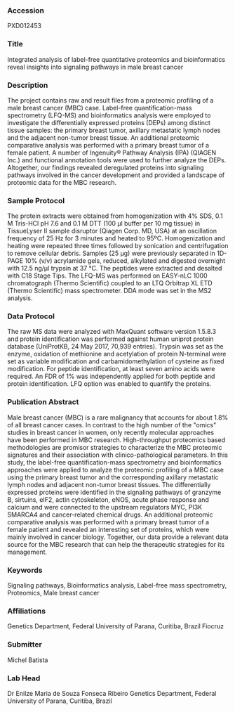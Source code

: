 ### Accession
PXD012453

### Title
Integrated analysis of label-free quantitative proteomics and bioinformatics reveal insights into signaling pathways in male breast cancer

### Description
The project contains raw and result files from a proteomic profiling of a male breast cancer (MBC) case. Label-free quantification-mass spectrometry (LFQ-MS) and bioinformatics analysis were employed to investigate the differentially expressed proteins (DEPs) among distinct tissue samples: the primary breast tumor, axillary metastatic lymph nodes and the adjacent non-tumor breast tissue. An additional proteomic comparative analysis was performed with a primary breast tumor of a female patient. A number of Ingenuity® Pathway Analysis (IPA) (QIAGEN Inc.) and functional annotation tools were used to further analyze the DEPs. Altogether, our findings revealed deregulated proteins into signaling pathways involved in the cancer development and provided a landscape of proteomic data for the MBC research.

### Sample Protocol
The protein extracts were obtained from homogenization with 4% SDS, 0.1 M Tris-HCl pH 7.6 and 0.1 M DTT (100 μl buffer per 10 mg tissue) in TissueLyser II sample disruptor (Qiagen Corp. MD, USA) at an oscillation frequency of 25 Hz for 3 minutes and heated to 95ºC. Homogenization and heating were repeated three times followed by sonication and centrifugation to remove cellular debris. Samples (25 µg) were previously separated in 1D-PAGE 10% (v/v) acrylamide gels, reduced, alkylated and digested overnight with 12.5 ng/µl trypsin at 37 °C. The peptides were extracted and desalted with C18 Stage Tips. The LFQ-MS was performed on EASY-nLC 1000 chromatograph (Thermo Scientific) coupled to an LTQ Orbitrap XL ETD (Thermo Scientific) mass spectrometer. DDA mode was set in the MS2 analysis.

### Data Protocol
The raw MS data were analyzed with MaxQuant software version 1.5.8.3 and protein identification was performed against human uniprot protein database (UniProtKB, 24 May 2017, 70,939 entries). Trypsin was set as the enzyme, oxidation of methionine and acetylation of protein N-terminal were set as variable modification and carbamidomethylation of cysteine as fixed modification. For peptide identification, at least seven amino acids were required. An FDR of 1% was independently applied for both peptide and protein identification. LFQ option was enabled to quantify the proteins.

### Publication Abstract
Male breast cancer (MBC) is a rare malignancy that accounts for about 1.8% of all breast cancer cases. In contrast to the high number of the "omics" studies in breast cancer in women, only recently molecular approaches have been performed in MBC research. High-throughput proteomics based methodologies are promisor strategies to characterize the MBC proteomic signatures and their association with clinico-pathological parameters. In this study, the label-free quantification-mass spectrometry and bioinformatics approaches were applied to analyze the proteomic profiling of a MBC case using the primary breast tumor and the corresponding axillary metastatic lymph nodes and adjacent non-tumor breast tissues. The differentially expressed proteins were identified in the signaling pathways of granzyme B, sirtuins, eIF2, actin cytoskeleton, eNOS, acute phase response and calcium and were connected to the upstream regulators MYC, PI3K SMARCA4 and cancer-related chemical drugs. An additional proteomic comparative analysis was performed with a primary breast tumor of a female patient and revealed an interesting set of proteins, which were mainly involved in cancer biology. Together, our data provide a relevant data source for the MBC research that can help the therapeutic strategies for its management.

### Keywords
Signaling pathways, Bioinformatics analysis, Label-free mass spectrometry, Proteomics, Male breast cancer

### Affiliations
Genetics Department, Federal University of Parana, Curitiba, Brazil
Fiocruz

### Submitter
Michel Batista

### Lab Head
Dr Enilze Maria de Souza Fonseca Ribeiro
Genetics Department, Federal University of Parana, Curitiba, Brazil


